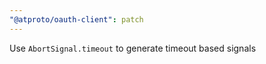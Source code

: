 ```yaml
---
"@atproto/oauth-client": patch
---
```


Use `AbortSignal.timeout` to generate timeout based signals
